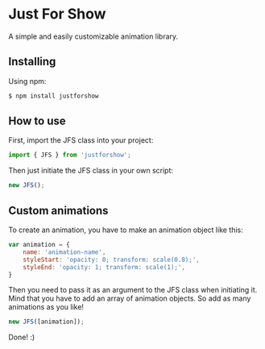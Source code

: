 # Just For Show

A simple and easily customizable animation library.

## Installing

Using npm:

```bash
$ npm install justforshow
```

## How to use

First, import the JFS class into your project:

```js
import { JFS } from 'justforshow';
```

Then just initiate the JFS class in your own script:

```js
new JFS();
```

## Custom animations

To create an animation, you have to make an animation object like this:

```js
var animation = {
    name: 'animation-name',
    styleStart: 'opacity: 0; transform: scale(0.8);',
    styleEnd: 'opacity: 1; transform: scale(1);',
}
```

Then you need to pass it as an argument to the JFS class when initiating it.
Mind that you have to add an array of animation objects. So add as many animations as you like!

```js
new JFS([animation]);
```

Done! :)

